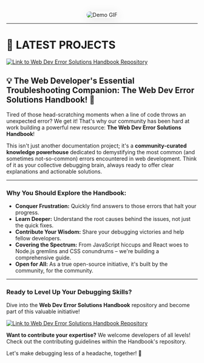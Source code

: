 <p align="center">
  <img src="https://i.ibb.co/gLFS089m/3dgifmaker16235.gif" alt="Demo GIF" style="max-width: 100%; height: auto; border-radius: 12px; box-shadow: 0 4px 24px rgba(0,0,0,0.1);">
</p>

<hr>
<h1>🔴 LATEST PROJECTS</h1>

[![Link to Web Dev Error Solutions Handbook Repository](https://shields.io/badge/Web%20Developer's%20Handbook%20Project%20Repo-%2324292e?style=for-the-badge&logo=github)](https://github.com/openrockets/web-dev-error-solutions)

## 💡 **The Web Developer's Essential Troubleshooting Companion: The Web Dev Error Solutions Handbook!** 🚀

Tired of those head-scratching moments when a line of code throws an unexpected error? We get it! That's why our community has been hard at work building a powerful new resource: **The Web Dev Error Solutions Handbook**! 

This isn't just another documentation project; it's a **community-curated knowledge powerhouse** dedicated to demystifying the most common (and sometimes not-so-common) errors encountered in web development. Think of it as your collective debugging brain, always ready to offer clear explanations and actionable solutions.

---

### Why You Should Explore the Handbook:

* **Conquer Frustration:** Quickly find answers to those errors that halt your progress.
* **Learn Deeper:** Understand the root causes behind the issues, not just the quick fixes.
* **Contribute Your Wisdom:** Share your debugging victories and help fellow developers.
* **Covering the Spectrum:** From JavaScript hiccups and React woes to Node.js gremlins and CSS conundrums – we're building a comprehensive guide.
* **Open for All:** As a true open-source initiative, it's built by the community, for the community.

---

### Ready to Level Up Your Debugging Skills?

Dive into the **Web Dev Error Solutions Handbook** repository and become part of this valuable initiative!

[![Link to Web Dev Error Solutions Handbook Repository](https://shields.io/badge/Web%20Developer's%20Handbook%20Project%20Repo-%2324292e?style=for-the-badge&logo=github)](https://github.com/openrockets/web-dev-error-solutions)

**Want to contribute your expertise?** We welcome developers of all levels! Check out the contributing guidelines within the Handbook's repository.

Let's make debugging less of a headache, together! 💪
